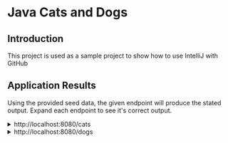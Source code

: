 # Java Cats and Dogs

## Introduction

This project is used as a sample project to show how to use IntelliJ with GitHub

## Application Results

Using the provided seed data, the given endpoint will produce the stated output. Expand each endpoint to see it's correct output.

<details>
<summary>http://localhost:8080/cats</summary>

```JSON
[
  {
      "id": 1,
      "name": "Tiger"
    }
]
```

</details>


<details>
<summary>http://localhost:8080/dogs</summary>

```JSON
[
  {
      "id": 1,
      "name": "Dottie"
    }, {
      "id": 2,
      "name": "Ginger"
    }, {
      "id": 3,
      "name": "Odie"
  }
]
```

</details>

